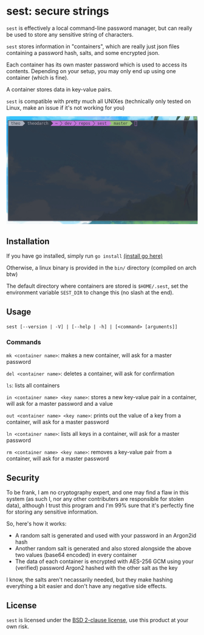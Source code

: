 # sest: secure strings

`sest` is effectively a local command-line password manager, but can really be used to store any sensitive string of characters.

`sest` stores information in "containers", which are really just json files containing a password hash, salts, and some encrypted json.

Each container has its own master password which is used to access its contents. Depending on your setup, you may only end up using one container (which is fine).

A container stores data in key-value pairs.

`sest` is compatible with pretty much all UNIXes (technically only tested on Linux, make an issue if it's not working for you)

![usage gif](https://raw.githubusercontent.com/tteeoo/sest/master/usage.gif)

## Installation
If you have go installed, simply run `go install` [(install go here)](https://golang.org/doc/install#install)

Otherwise, a linux binary is provided in the `bin/` directory (compiled on arch btw)

The default directory where containers are stored is `$HOME/.sest`, set the environment variable `SEST_DIR` to change this (no slash at the end).

## Usage
`sest [--version | -V] | [--help | -h] | [<command> [arguments]]`

### Commands
`mk <container name>`: makes a new container, will ask for a master password

`del <container name>`: deletes a container, will ask for confirmation

`ls`: lists all containers

`in <container name> <key name>`: stores a new key-value pair in a container, will ask for a master password and a value

`out <container name> <key name>`: prints out the value of a key from a container, will ask for a master password

`ln <container name>`: lists all keys in a container, will ask for a master password

`rm <container name> <key name>`: removes a key-value pair from a container, will ask for a master password

## Security
To be frank, I am no cryptography expert, and one may find a flaw in this system (as such I, nor any other contributers are responsible for stolen data), although I trust this program and I'm 99% sure that it's perfectly fine for storing any sensitive information.

So, here's how it works:

* A random salt is generated and used with your password in an Argon2id hash
* Another random salt is generated and also stored alongside the above two values (base64 encoded) in every container
* The data of each container is encrypted with AES-256 GCM using your (verified) password Argon2 hashed with the other salt as the key

I know, the salts aren't necassarily needed, but they make hashing everything a bit easier and don't have any negative side effects.

## License

`sest` is licensed under the [BSD 2-clause license](https://github.com/tteeoo/sest/blob/master/LICENSE), use this product at your own risk.
